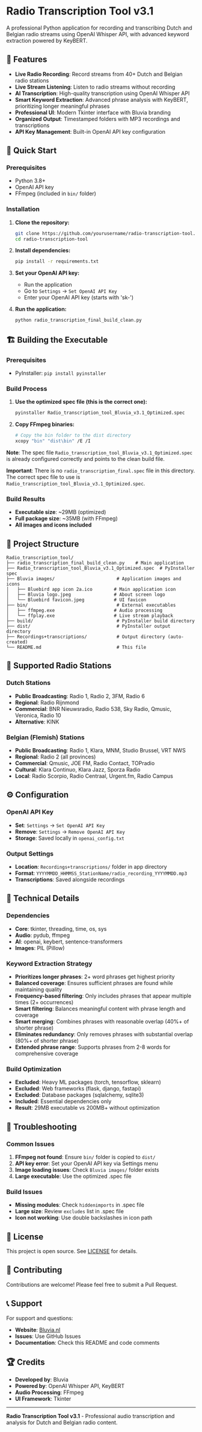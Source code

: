 # Radio Transcription Tool v3.1

A professional Python application for recording and transcribing Dutch and Belgian radio streams using OpenAI Whisper API, with advanced keyword extraction powered by KeyBERT.

## 🎯 Features

- **Live Radio Recording**: Record streams from 40+ Dutch and Belgian radio stations
- **Live Stream Listening**: Listen to radio streams without recording
- **AI Transcription**: High-quality transcription using OpenAI Whisper API
- **Smart Keyword Extraction**: Advanced phrase analysis with KeyBERT, prioritizing longer meaningful phrases
- **Professional UI**: Modern Tkinter interface with Bluvia branding
- **Organized Output**: Timestamped folders with MP3 recordings and transcriptions
- **API Key Management**: Built-in OpenAI API key configuration

## 🚀 Quick Start

### Prerequisites
- Python 3.8+
- OpenAI API key
- FFmpeg (included in `bin/` folder)

### Installation
1. **Clone the repository:**
   ```bash
   git clone https://github.com/yourusername/radio-transcription-tool.git
   cd radio-transcription-tool
   ```

2. **Install dependencies:**
   ```bash
   pip install -r requirements.txt
   ```

3. **Set your OpenAI API key:**
   - Run the application
   - Go to `Settings` → `Set OpenAI API Key`
   - Enter your OpenAI API key (starts with 'sk-')

4. **Run the application:**
   ```bash
   python radio_transcription_final_build_clean.py
   ```

## 🏗️ Building the Executable

### Prerequisites
- PyInstaller: `pip install pyinstaller`

### Build Process
1. **Use the optimized spec file (this is the correct one):**
   ```bash
   pyinstaller Radio_transcription_tool_Bluvia_v3.1_Optimized.spec
   ```

2. **Copy FFmpeg binaries:**
   ```bash
   # Copy the bin folder to the dist directory
   xcopy "bin" "dist\bin" /E /I
   ```

**Note**: The spec file `Radio_transcription_tool_Bluvia_v3.1_Optimized.spec` is already configured correctly and points to the clean build file.

**Important**: There is no `radio_transcription_final.spec` file in this directory. The correct spec file to use is `Radio_transcription_tool_Bluvia_v3.1_Optimized.spec`.

### Build Results
- **Executable size**: ~29MB (optimized)
- **Full package size**: ~35MB (with FFmpeg)
- **All images and icons included**

## 📁 Project Structure

```
Radio_transcription_tool/
├── radio_transcription_final_build_clean.py    # Main application
├── Radio_transcription_tool_Bluvia_v3.1_Optimized.spec  # PyInstaller spec
├── Bluvia images/                       # Application images and icons
│   ├── Bluebird app icon 2a.ico        # Main application icon
│   ├── Bluvia logo.jpeg                # About screen logo
│   └── Bluebird favicon.jpeg           # UI favicon
├── bin/                                 # External executables
│   ├── ffmpeg.exe                      # Audio processing
│   └── ffplay.exe                      # Live stream playback
├── build/                               # PyInstaller build directory
├── dist/                                # PyInstaller output directory
├── Recordings+transcriptions/           # Output directory (auto-created)
└── README.md                            # This file
```

## 🎵 Supported Radio Stations

### Dutch Stations
- **Public Broadcasting**: Radio 1, Radio 2, 3FM, Radio 6
- **Regional**: Radio Rijnmond
- **Commercial**: BNR Nieuwsradio, Radio 538, Sky Radio, Qmusic, Veronica, Radio 10
- **Alternative**: KINK

### Belgian (Flemish) Stations
- **Public Broadcasting**: Radio 1, Klara, MNM, Studio Brussel, VRT NWS
- **Regional**: Radio 2 (all provinces)
- **Commercial**: Qmusic, JOE FM, Radio Contact, TOPradio
- **Cultural**: Klara Continuo, Klara Jazz, Sporza Radio
- **Local**: Radio Scorpio, Radio Centraal, Urgent.fm, Radio Campus

## ⚙️ Configuration

### OpenAI API Key
- **Set**: `Settings` → `Set OpenAI API Key`
- **Remove**: `Settings` → `Remove OpenAI API Key`
- **Storage**: Saved locally in `openai_config.txt`

### Output Settings
- **Location**: `Recordings+transcriptions/` folder in app directory
- **Format**: `YYYYMMDD_HHMMSS_StationName/radio_recording_YYYYMMDD.mp3`
- **Transcriptions**: Saved alongside recordings

## 🔧 Technical Details

### Dependencies
- **Core**: tkinter, threading, time, os, sys
- **Audio**: pydub, ffmpeg
- **AI**: openai, keybert, sentence-transformers
- **Images**: PIL (Pillow)

### Keyword Extraction Strategy
- **Prioritizes longer phrases**: 2+ word phrases get highest priority
- **Balanced coverage**: Ensures sufficient phrases are found while maintaining quality
- **Frequency-based filtering**: Only includes phrases that appear multiple times (2+ occurrences)
- **Smart filtering**: Balances meaningful content with phrase length and coverage
- **Smart merging**: Combines phrases with reasonable overlap (40%+ of shorter phrase)
- **Eliminates redundancy**: Only removes phrases with substantial overlap (80%+ of shorter phrase)
- **Extended phrase range**: Supports phrases from 2-8 words for comprehensive coverage

### Build Optimization
- **Excluded**: Heavy ML packages (torch, tensorflow, sklearn)
- **Excluded**: Web frameworks (flask, django, fastapi)
- **Excluded**: Database packages (sqlalchemy, sqlite3)
- **Included**: Essential dependencies only
- **Result**: 29MB executable vs 200MB+ without optimization

## 🐛 Troubleshooting

### Common Issues
1. **FFmpeg not found**: Ensure `bin/` folder is copied to `dist/`
2. **API key error**: Set your OpenAI API key via Settings menu
3. **Image loading issues**: Check `Bluvia images/` folder exists
4. **Large executable**: Use the optimized .spec file

### Build Issues
- **Missing modules**: Check `hiddenimports` in .spec file
- **Large size**: Review `excludes` list in .spec file
- **Icon not working**: Use double backslashes in icon path

## 📝 License

This project is open source. See [LICENSE](LICENSE) for details.

## 🤝 Contributing

Contributions are welcome! Please feel free to submit a Pull Request.

## 📞 Support

For support and questions:
- **Website**: [Bluvia.nl](https://bluvia.nl)
- **Issues**: Use GitHub Issues
- **Documentation**: Check this README and code comments

## 🏆 Credits

- **Developed by**: Bluvia
- **Powered by**: OpenAI Whisper API, KeyBERT
- **Audio Processing**: FFmpeg
- **UI Framework**: Tkinter

---

**Radio Transcription Tool v3.1** - Professional audio transcription and analysis for Dutch and Belgian radio content. 